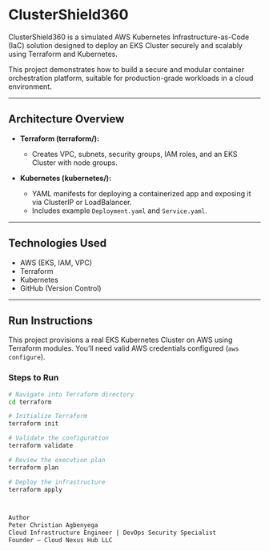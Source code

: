 # ClusterShield360

ClusterShield360 is a simulated AWS Kubernetes Infrastructure-as-Code (IaC) solution designed to deploy an EKS Cluster securely and scalably using Terraform and Kubernetes.

This project demonstrates how to build a secure and modular container orchestration platform, suitable for production-grade workloads in a cloud environment.

---

## Architecture Overview

- **Terraform (terraform/):**
  - Creates VPC, subnets, security groups, IAM roles, and an EKS Cluster with node groups.
  
- **Kubernetes (kubernetes/):**
  - YAML manifests for deploying a containerized app and exposing it via ClusterIP or LoadBalancer.
  - Includes example `Deployment.yaml` and `Service.yaml`.

---

## Technologies Used

- AWS (EKS, IAM, VPC)
- Terraform
- Kubernetes
- GitHub (Version Control)

---

## Run Instructions

This project provisions a real EKS Kubernetes Cluster on AWS using Terraform modules. You’ll need valid AWS credentials configured (`aws configure`).

### Steps to Run

```bash
# Navigate into Terraform directory
cd terraform

# Initialize Terraform
terraform init

# Validate the configuration
terraform validate

# Review the execution plan
terraform plan

# Deploy the infrastructure
terraform apply



Author
Peter Christian Agbenyega
Cloud Infrastructure Engineer | DevOps Security Specialist
Founder – Cloud Nexus Hub LLC